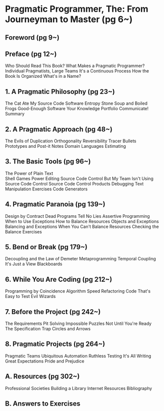 # Pragmatic Programmer, The: From Journeyman to Master (pg 6~)

## Foreword (pg 9~)

## Preface (pg 12~)

Who Should Read This Book?
What Makes a Pragmatic Programmer?
Individual Pragmatists, Large Teams
It's a Continuous Process
How the Book Is Organized
What's in a Name?

## 1. A Pragmatic Philosophy (pg 23~)

The Cat Ate My Source Code
Software Entropy
Stone Soup and Boiled Frogs
Good-Enough Software
Your Knowledge Portfolio
Communicate!
Summary

## 2. A Pragmatic Approach (pg 48~)

The Evils of Duplication
Orthogonality
Reversibility
Tracer Bullets
Prototypes and Post-it Notes
Domain Languages
Estimating

## 3. The Basic Tools (pg 96~)

The Power of Plain Text  
Shell Games
Power Editing
Source Code Control
But My Team Isn't Using Source Code Control
Source Code Control Products
Debugging
Text Manipulation
Exercises
Code Generators

## 4. Pragmatic Paranoia (pg 139~)

Design by Contract
Dead Programs Tell No Lies
Assertive Programming
When to Use Exceptions
How to Balance Resources
Objects and Exceptions
Balancing and Exceptions
When You Can't Balance Resources
Checking the Balance
Exercises

## 5. Bend or Break (pg 179~)

Decoupling and the Law of Demeter
Metaprogramming
Temporal Coupling
It's Just a View
Blackboards

## 6. While You Are Coding (pg 212~)

Programming by Coincidence
Algorithm Speed
Refactoring
Code That's Easy to Test
Evil Wizards

## 7. Before the Project (pg 242~)

The Requirements Pit
Solving Impossible Puzzles
Not Until You're Ready
The Specification Trap
Circles and Arrows

## 8. Pragmatic Projects (pg 264~)

Pragmatic Teams
Ubiquitous Automation
Ruthless Testing
It's All Writing
Great Expectations
Pride and Prejudice

## A. Resources (pg 302~)

Professional Societies
Building a Library
Internet Resources
Bibliography

## B. Answers to Exercises
